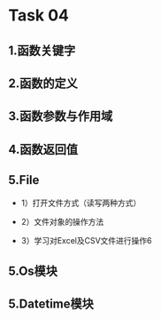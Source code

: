 Task 04
==============
1.函数关键字
--------------

2.函数的定义
--------------


3.函数参数与作用域
--------------


4.函数返回值
--------------



5.File
--------------
* 1）打开文件方式（读写两种方式）

* 2）文件对象的操作方法

* 3）学习对Excel及CSV文件进行操作6


5.Os模块
--------------


5.Datetime模块
--------------
